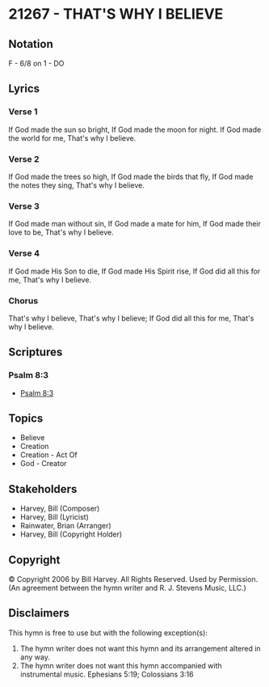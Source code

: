 # 21267 - THAT'S WHY I BELIEVE

## Notation

F - 6/8 on 1 - DO

## Lyrics

### Verse 1

If God made the sun so bright, If God made the moon for night. If God made the world for me, That's why I believe.

### Verse 2

If God made the trees so high, If God made the birds that fly, If God made the notes they sing, That's why I believe.

### Verse 3

If God made man without sin, If God made a mate for him, If God made their love to be, That's why I believe.

### Verse 4

If God made His Son to die, If God made His Spirit rise, If God did all this for me, That's why I believe.

### Chorus

That's why I believe, That's why I believe; If God did all this for me, That's why I believe.


## Scriptures

### Psalm 8:3

- [Psalm 8:3](https://www.biblegateway.com/passage/?search=Psalm%208%3A3)


## Topics

- Believe
- Creation
- Creation - Act Of
- God - Creator

## Stakeholders

- Harvey, Bill (Composer)
- Harvey, Bill (Lyricist)
- Rainwater, Brian (Arranger)
- Harvey, Bill (Copyright Holder)

## Copyright

© Copyright 2006 by Bill Harvey. All Rights Reserved. Used by Permission.
(An agreement between the hymn writer and R. J. Stevens Music, LLC.)

## Disclaimers

This hymn is free to use but with the following exception(s):
1. The hymn writer does not want this hymn and its arrangement altered in any way.
2. The hymn writer does not want this hymn accompanied with instrumental music.
Ephesians 5:19; Colossians 3:16

